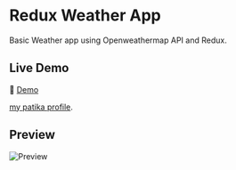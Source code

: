 # Redux Weather App

Basic Weather app using Openweathermap API and Redux.

## Live Demo

🔗 [Demo](https://elbaley.github.io/redux-weather-app/)

[my patika profile](https://app.patika.dev/elbaley).

## Preview

![Preview](./preview.gif)
